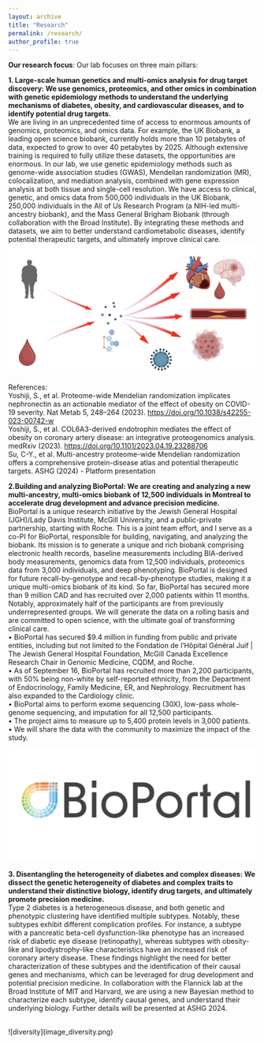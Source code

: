 ```yaml
---
layout: archive
title: "Research"
permalink: /research/
author_profile: true
---
```

**Our research focus**: Our lab focuses on three main pillars:

**1. Large-scale human genetics and multi-omics analysis for drug target discovery: We use genomics, proteomics, and other omics in combination with genetic epidemiology methods to understand the underlying mechanisms of diabetes, obesity, and cardiovascular diseases, and to identify potential drug targets.** <br />
We are living in an unprecedented time of access to enormous amounts of genomics, proteomics, and omics data. For example, the UK Biobank, a leading open science biobank, currently holds more than 10 petabytes of data, expected to grow to over 40 petabytes by 2025. Although extensive training is required to fully utilize these datasets, the opportunities are enormous.
In our lab, we use genetic epidemiology methods such as genome-wide association studies (GWAS), Mendelian randomization (MR), colocalization, and mediation analysis, combined with gene expression analysis at both tissue and single-cell resolution.
We have access to clinical, genetic, and omics data from 500,000 individuals in the UK Biobank, 250,000 individuals in the All of Us Research Program (a NIH-led multi-ancestry biobank), and the Mass General Brigham Biobank (through collaboration with the Broad Institute).
By integrating these methods and datasets, we aim to better understand cardiometabolic diseases, identify potential therapeutic targets, and ultimately improve clinical care.
<br />
![omics](image_omics.png)

References: <br />
Yoshiji, S., et al. Proteome-wide Mendelian randomization implicates nephronectin as an actionable mediator of the effect of obesity on COVID-19 severity. Nat Metab 5, 248–264 (2023). https://doi.org/10.1038/s42255-023-00742-w <br />
Yoshiji, S., et al. COL6A3-derived endotrophin mediates the effect of obesity on coronary artery disease: an integrative proteogenomics analysis. medRxiv (2023). https://doi.org/10.1101/2023.04.19.23288706 <br />
Su, C-Y., et al. Multi-ancestry proteome-wide Mendelian randomization offers a comprehensive protein-disease atlas and potential therapeutic targets. ASHG (2024) - Platform presentation <br />


**2.Building and analyzing BioPortal: We are creating and analyzing a new multi-ancestry, multi-omics biobank of 12,500 individuals in Montreal to accelerate drug development and advance precision medicine.** <br />
BioPortal is a unique research initiative by the Jewish General Hospital (JGH)/Lady Davis Institute, McGill University, and a public-private partnership, starting with Roche. This is a joint team effort, and I serve as a co-PI for BioPortal, responsible for building, navigating, and analyzing the biobank. Its mission is to generate a unique and rich biobank comprising electronic health records, baseline measurements including BIA-derived body measurements, genomics data from 12,500 individuals, proteomics data from 3,000 individuals, and deep phenotyping.
BioPortal is designed for future recall-by-genotype and recall-by-phenotype studies, making it a unique multi-omics biobank of its kind.
So far, BioPortal has secured more than 9 million CAD and has recruited over 2,000 patients within 11 months. Notably, approximately half of the participants are from previously underrepresented groups.
We will generate the data on a rolling basis and are committed to open science, with the ultimate goal of transforming clinical care.
<br />
• BioPortal has secured $9.4 million in funding from public and private entities, including but not limited to the Fondation de l’Hôpital Général Juif | The Jewish General Hospital Foundation, McGill Canada Excellence Research Chair in Genomic Medicine, CQDM, and Roche.<br />
• As of September 16, BioPortal has recruited more than 2,200 participants, with 50% being non-white by self-reported ethnicity, from the Department of Endocrinology, Family Medicine, ER, and Nephrology. Recruitment has also expanded to the Cardiology clinic.<br />
• BioPortal aims to perform exome sequencing (30X), low-pass whole-genome sequencing, and imputation for all 12,500 participants.<br />
• The project aims to measure up to 5,400 protein levels in 3,000 patients.<br />
• We will share the data with the community to maximize the impact of the study.<br />
 <br />
![bioportal](image_bioportal.png)

**3. Disentangling the heterogeneity of diabetes and complex diseases: We dissect the genetic heterogeneity of diabetes and complex traits to understand their distinctive biology, identify drug targets, and ultimately promote precision medicine.** <br />
Type 2 diabetes is a heterogeneous disease, and both genetic and phenotypic clustering have identified multiple subtypes. Notably, these subtypes exhibit different complication profiles. For instance, a subtype with a pancreatic beta-cell dysfunction-like phenotype has an increased risk of diabetic eye disease (retinopathy), whereas subtypes with obesity-like and lipodystrophy-like characteristics have an increased risk of coronary artery disease.
These findings highlight the need for better characterization of these subtypes and the identification of their causal genes and mechanisms, which can be leveraged for drug development and potential precision medicine.
In collaboration with the Flannick lab at the Broad Institute of MIT and Harvard, we are using a new Bayesian method to characterize each subtype, identify causal genes, and understand their underlying biology.
Further details will be presented at ASHG 2024.

<br />
![diversity](image_diversity.png)
